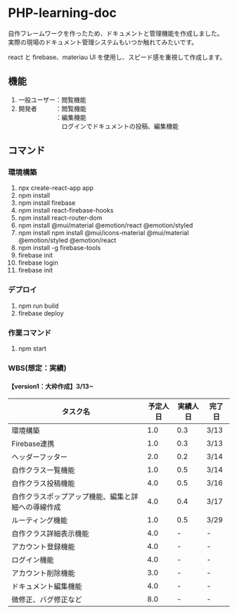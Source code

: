 # PHP-learning-doc

自作フレームワークを作ったため、ドキュメントと管理機能を作成しました。<br>
実際の現場のドキュメント管理システムもいつか触れてみたいです。

react と firebase、materiau UI を使用し、スピード感を重視して作成します。

## 機能

1. 一般ユーザー：閲覧機能<br>
2. 開発者　　　：閲覧機能<br>
   　　　　　　：編集機能<br>
   　　　　　　　ログインでドキュメントの投稿、編集機能

## コマンド

### 環境構築

1. npx create-react-app app
2. npm install
3. npm install firebase
4. npm install react-firebase-hooks
5. npm install react-router-dom
6. npm install @mui/material @emotion/react @emotion/styled
7. npm install npm install @mui/icons-material @mui/material @emotion/styled @emotion/react
8. npm install -g firebase-tools
9. firebase init
10. firebase login
11. firebase init

### デプロイ

1. npm run build
2. firebase deploy

### 作業コマンド

1. npm start

### WBS(想定：実績)

#### 【version1：大枠作成】3/13~
   | タスク名 | 予定人日 | 実績人日 | 完了日 |
   |----------------------------|----------|----------|----------|
   | 環境構築 | 1.0 | 0.3 | 3/13 |
   | Firebase連携 |1.0 | 0.3 | 3/13 |
   | ヘッダーフッター | 2.0 | 0.2 | 3/14 |
   | 自作クラス一覧機能 | 1.0 | 0.5 | 3/14 |
   | 自作クラス投稿機能 | 4.0 | 0.5 | 3/16 |
   | 自作クラスポップアップ機能、編集と詳細への導線作成 | 4.0 | 0.4 | 3/17 |
   | ルーティング機能 | 1.0 | 0.5 | 3/29 |
   | 自作クラス詳細表示機能 | 4.0 | - | - |
   | アカウント登録機能 | 4.0 | - | - |
   | ログイン機能 | 4.0 | - | - |
   | アカウント削除機能 | 3.0 | - | - |
   | ドキュメント編集機能 | 4.0 | - | - |
   | 微修正、バグ修正など | 8.0 | - | - |

